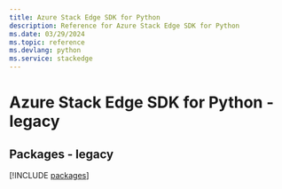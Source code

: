```yaml
---
title: Azure Stack Edge SDK for Python
description: Reference for Azure Stack Edge SDK for Python
ms.date: 03/29/2024
ms.topic: reference
ms.devlang: python
ms.service: stackedge
---
```

# Azure Stack Edge SDK for Python - legacy
## Packages - legacy
[!INCLUDE [packages](stack-edge-index.md)]